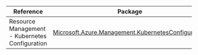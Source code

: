 | Reference | Package | Source |
|---|---|---|
|Resource Management - Kubernetes Configuration|[Microsoft.Azure.Management.KubernetesConfiguration](https://www.nuget.org/packages/Microsoft.Azure.Management.KubernetesConfiguration)|[GitHub](https://github.com/Azure/azure-sdk-for-net)|
